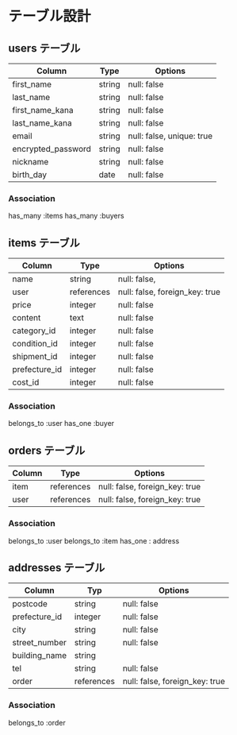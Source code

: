 # テーブル設計

## users テーブル
| Column                   | Type     | Options                   |
|--------------------------|----------|---------------------------|
| first_name               | string   | null: false               |
| last_name                | string   | null: false               |
| first_name_kana          | string   | null: false               |
| last_name_kana           | string   | null: false               |
| email                    | string   | null: false, unique: true |
| encrypted_password       | string   | null: false               |
| nickname                 | string   | null: false               |
| birth_day                | date     | null: false               |

### Association
has_many :items
has_many :buyers


## items テーブル

| Column           | Type        | Options                       |
|------------------|-------------|-------------------------------|
| name             | string      | null: false,                  |
| user             | references  | null: false, foreign_key: true|
| price            | integer     | null: false                   |
| content          | text        | null: false                   |
| category_id      | integer     | null: false                   |
| condition_id     | integer     | null: false                   |
| shipment_id      | integer     | null: false                   |
| prefecture_id    | integer     | null: false                   |
| cost_id          | integer     | null: false                   |

### Association
belongs_to :user
has_one :buyer


## orders テーブル

| Column      | Type        | Options                        |
|-------------|-------------|--------------------------------|
| item        | references  | null: false, foreign_key: true |
| user        | references  | null: false, foreign_key: true |

### Association
belongs_to :user
belongs_to :item
has_one : address


## addresses テーブル

| Column            | Typ         | Options     |
|-------------------|-------------|-------------|
| postcode          | string      | null: false |
| prefecture_id     | integer     | null: false |
| city              | string      | null: false |
| street_number     | string      | null: false |
| building_name     | string      |             |
| tel               | string      | null: false |
| order             | references  | null: false, foreign_key: true |

### Association
belongs_to :order